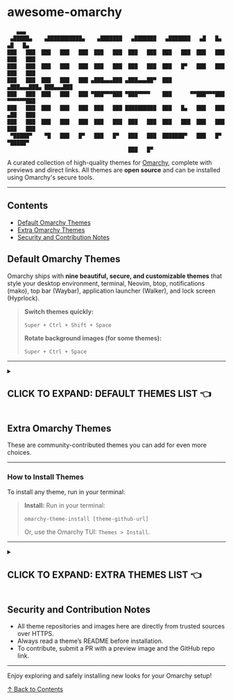 # awesome-omarchy

```
   ▄▄▄
 ▄█████▄    ▄███████████▄    ▄███████   ▄███████   ▄███████   ▄█   █▄    ▄█   █▄
███   ███  ███   ███   ███  ███   ███  ███   ███  ███   ███  ███   ███  ███   ███
███   ███  ███   ███   ███  ███   ███  ███   ███  ███   █▀   ███   ███  ███   ███
███   ███  ███   ███   ███ ▄███▄▄▄███ ▄███▄▄▄██▀  ███       ▄███▄▄▄███▄ ███▄▄▄███
███   ███  ███   ███   ███ ▀███▀▀▀███ ▀███▀▀▀▀    ███      ▀▀███▀▀▀███  ▀▀▀▀▀▀███
███   ███  ███   ███   ███  ███   ███ ██████████  ███   █▄   ███   ███  ▄██   ███
███   ███  ███   ███   ███  ███   ███  ███   ███  ███   ███  ███   ███  ███   ███
 ▀█████▀    ▀█   ███   █▀   ███   █▀   ███   ███  ███████▀   ███   █▀    ▀█████▀
                                       ███   █▀
```
A curated collection of high-quality themes for [Omarchy](https://github.com/basecamp/omarchy), complete with previews and direct links. All themes are **open source** and can be installed using Omarchy's secure tools.

---

## Contents
- [Default Omarchy Themes](#default-omarchy-themes)
- [Extra Omarchy Themes](#extra-omarchy-themes)
- [Security and Contribution Notes](#security-and-contribution-notes)

## Default Omarchy Themes

Omarchy ships with **nine beautiful, secure, and customizable themes** that style your desktop environment, terminal, Neovim, btop, notifications (mako), top bar (Waybar), application launcher (Walker), and lock screen (Hyprlock).

> **Switch themes quickly:**
> ```
> Super + Ctrl + Shift + Space
> ```
> **Rotate background images (for some themes):**
> ```
> Super + Ctrl + Space
> ```

---

<details>
<summary><h2>CLICK TO EXPAND: DEFAULT THEMES LIST 👈</h2></summary>

### Tokyo Night

![Tokyo Night Preview](https://learn.omacom.io/u/tokyo-night-yN9jzd.png)
Activate:
```
omarchy-theme-apply tokyo-night
```
---

### Catppuccin

![Catppuccin Preview](https://learn.omacom.io/u/catppuccin-DEGjke.png)
Activate:
```
omarchy-theme-apply catppuccin
```
---

### Everforest

![Everforest Preview](https://learn.omacom.io/u/everforest-VTw7rC.png)
Activate:
```
omarchy-theme-apply everforest
```
---

### Gruvbox

![Gruvbox Preview](https://learn.omacom.io/u/gruvbox-zTUJ1I.png)
Activate:
```
omarchy-theme-apply gruvbox
```
---

### Osaka Jade

![Osaka Jade Preview](https://learn.omacom.io/u/osaka-jade-15wLcY.jpg)
Activate:
```
omarchy-theme-apply osaka-jade
```
---

### Kanagawa

![Kanagawa Preview](https://learn.omacom.io/u/kanagawa-qNhehU.png)
Activate:
```
omarchy-theme-apply kanagawa
```
---

### Nord

![Nord Preview](https://learn.omacom.io/u/nord-Rd2Y6y.png)
Activate:
```
omarchy-theme-apply nord
```
---

### Matte Black

![Matte Black Preview](https://learn.omacom.io/u/2025-07-15-193947_hyprshot-b4lj4R.png)
Activate:
```
omarchy-theme-apply matte-black
```
---

### Ristretto

![Ristretto Preview](https://learn.omacom.io/u/ristretto-theme-c99Sux.png)
Activate:
```
omarchy-theme-apply ristretto
```
---

### Rose Pine

![Rose Pine Preview](https://learn.omacom.io/u/omarchy-rose-pine-MUH6hH.png)
Activate:
```
omarchy-theme-apply rose-pine
```
---

### Catppuccin Latte

![Catppuccin Latte Preview](https://learn.omacom.io/u/catppuccin-latte-theme-1-jrWCjt.png)
Activate:
```
omarchy-theme-apply catppuccin-latte
```
---

</details>

## Extra Omarchy Themes

These are community-contributed themes you can add for even more choices.

---
### How to Install Themes

To install any theme, run in your terminal:

> **Install:**
> Run in your terminal:
> ```
> omarchy-theme-install [theme-github-url]
> ```
> Or, use the Omarchy TUI: `Themes > Install`.

---

<details>
<summary><h2>CLICK TO EXPAND: EXTRA THEMES LIST 👈</h2></summary>

### [Alabaster](https://github.com/grierson/omarchy-alabaster-theme)

[![Alabaster Preview](https://github.com/grierson/omarchy-alabaster-theme/raw/main/screenshot.png)](https://github.com/grierson/omarchy-alabaster-theme)
Install:
```
omarchy-theme-install https://github.com/grierson/omarchy-alabaster-theme
```
---

### [All Hollows Eve](https://github.com/guilhermetk/omarchy-all-hallows-eve-theme)

[![All Hollows Eve Preview](https://github.com/guilhermetk/omarchy-all-hallows-eve-theme/blob/master/assets/tools-1.webp)](https://github.com/guilhermetk/omarchy-all-hallows-eve-theme)
Install:
```
omarchy-theme-install https://github.com/guilhermetk/omarchy-all-hallows-eve-theme
```
---

### [Anonymous](https://github.com/j4v3l/omarchy-anonymous-theme)

[![Anonymous Preview](https://github.com/j4v3l/omarchy-anonymous-theme/raw/main/theme_anonymous.png)](https://github.com/j4v3l/omarchy-anonymous-theme)
Install:
```
omarchy-theme-install https://github.com/j4v3l/omarchy-anonymous-theme
```
---

### [Ash](https://github.com/bjarneo/omarchy-ash-theme)

[![Ash Preview](https://github.com/bjarneo/omarchy-ash-theme/raw/main/theme.png)](https://github.com/bjarneo/omarchy-ash-theme)
Install:
```
omarchy-theme-install https://github.com/bjarneo/omarchy-ash-theme
```
---

### [Aura](https://github.com/bjarneo/omarchy-aura-theme)

[![Aura Preview](https://github.com/bjarneo/omarchy-aura-theme/blob/main/theme.png)](https://github.com/bjarneo/omarchy-aura-theme)
Install:
```
omarchy-theme-install https://github.com/bjarneo/omarchy-aura-theme
```
---

### [Ayaka](https://github.com/abhijeet-swami/omarchy-ayaka-theme)

[![Ayaka Preview](https://github.com/abhijeet-swami/omarchy-ayaka-theme/raw/main/screenshots/1.png)](https://github.com/abhijeet-swami/omarchy-ayaka-theme)
Install:
```
omarchy-theme-install https://github.com/abhijeet-swami/omarchy-ayaka-theme
```

### [Ayu Dark](https://github.com/fdidron/omarchy-ayu-dark-theme)

[![Ayu Dark Preview](https://github.com/fdidron/omarchy-ayu-dark-theme/raw/main/theme.png)](https://github.com/fdidron/omarchy-ayu-dark-theme)
Install:
```
omarchy-theme-install https://github.com/fdidron/omarchy-ayu-dark-theme
```
---

### [Ayu Light](https://github.com/fdidron/omarchy-ayu-light-theme)

[![Ayu Light Preview](https://github.com/fdidron/omarchy-ayu-light-theme/raw/main/theme.png)](https://github.com/fdidron/omarchy-ayu-light-theme)
Install:
```
omarchy-theme-install https://github.com/fdidron/omarchy-ayu-light-theme
```
---

### [Ayu Mirage](https://github.com/fdidron/omarchy-ayu-mirage-theme)

[![Ayu Mirage Preview](https://github.com/fdidron/omarchy-ayu-mirage-theme/raw/main/theme.png)](https://github.com/fdidron/omarchy-ayu-mirage-theme)
Install:
```
omarchy-theme-install https://github.com/fdidron/omarchy-ayu-mirage-theme
```
---

### [Azure Glow](https://github.com/Hydradevx/omarchy-azure-glow-theme)

[![Azure Glow preview](https://github.com/Hydradevx/omarchy-azure-glow-theme/raw/main/preview.png)](https://github.com/Hydradevx/omarchy-azure-glow-theme)
Install:
```
omarchy-theme-install https://github.com/Hydradevx/omarchy-azure-glow-theme
```
---

### [Bauhaus](https://github.com/somerocketeer/omarchy-bauhaus-theme)

[![Bauhaus preview](https://cdn.discordapp.com/attachments/1399365674832232448/1417180573780279346/screenshot-2025-09-14_22-21-06.png?ex=68d0cc02&is=68cf7a82&hm=aa068b2fd4f4c7b1b5a9bcb2dfbdc016132aecad96fed682941308e3a55098b9&)](https://github.com/somerocketeer/omarchy-bauhaus-theme)
Install:
```
omarchy-theme-install https://github.com/somerocketeer/omarchy-bauhaus-theme
```
---

### [Blackgold](https://github.com/HANCORE-linux/omarchy-blackgold-theme)

[![Blackgold Preview](https://github.com/HANCORE-linux/omarchy-blackgold-theme/blob/main/backgrounds/BG2.jpg?raw=true)](https://github.com/HANCORE-linux/omarchy-blackgold-theme)
Install:
```
omarchy-theme-install https://github.com/HANCORE-linux/omarchy-blackgold-theme
```

### [Blackturq](https://github.com/HANCORE-linux/omarchy-blackturq-theme)

[![Blackturq Preview](https://cdn.discordapp.com/attachments/1399365674832232448/1417996718548582400/screenshot-2025-09-18_00-11-34.png?ex=68d0785a&is=68cf26da&hm=6df75afb5d152f4729113b107d2705d95265115d518fb16972c275d6d3d76954&)](https://github.com/HANCORE-linux/omarchy-blackturq-theme)
Install:
```
omarchy-theme-install https://github.com/HANCORE-linux/omarchy-blackturq-theme
```
---

### [Bluedotrb](https://github.com/dotsilva/omarchy-bluedotrb-theme)

[![Bluedotrb Preview](https://cdn.discordapp.com/attachments/1399365674832232448/1416898175654170715/preview.png?ex=68d06dc1&is=68cf1c41&hm=da55ab02863f24481f50e9756ddec4534a7996cf5d704e462462b6734df4334a&)](https://github.com/dotsilva/omarchy-bluedotrb-theme)
Install:
```
omarchy-theme-install https://github.com/dotsilva/omarchy-bluedotrb-theme
```

### [Blueridge Dark](https://github.com/hipsterusername/omarchy-blueridge-dark-theme)

[![Blueridge Dark Preview](https://github.com/user-attachments/assets/bb7ad98b-eef5-48ff-8029-e385ab67d8fa)](https://github.com/hipsterusername/omarchy-blueridge-dark-theme)
Install:
```
omarchy-theme-install https://github.com/hipsterusername/omarchy-blueridge-dark-theme
```
---

### [Cobalt2](https://github.com/hoblin/omarchy-cobalt2-theme)

[![Cobalt2 Preview](https://camo.githubusercontent.com/ac01ff424cf0e8a1c19c98a3d098e8e3b410c3e9af375eb1083fd774a652afc3/68747470733a2f2f686f626c2e696e2f6f6d61726368792d636f62616c74322d7468656d652d707265766965772e706e67)](https://github.com/hoblin/omarchy-cobalt2-theme)
Install:
```
omarchy-theme-install https://github.com/hoblin/omarchy-cobalt2-theme
```
---

### [Crimson Gold](https://github.com/knappkevin/omarchy-crimson-gold-theme)

[![Crimson Gold Preview](https://github.com/knappkevin/omarchy-crimson-gold-theme/raw/main/preview.png)](https://github.com/knappkevin/omarchy-crimson-gold-theme)
Install:
```
omarchy-theme-install https://github.com/knappkevin/omarchy-crimson-gold-theme
```
---

### [Dotrb](https://github.com/dotsilva/omarchy-dotrb-theme)

[![Dotrb Preview](https://cdn.discordapp.com/attachments/1399365674832232448/1416222265535627294/preview.png?ex=68d09b44&is=68cf49c4&hm=ad061e4496102439e59e080589848c75ba9b2538d9aa173fb8031cebb33d844c&)](https://github.com/dotsilva/omarchy-dotrb-theme)
Install:
```
omarchy-theme-install https://github.com/dotsilva/omarchy-dotrb-theme
```
---

### [Dracula](https://github.com/catlee/omarchy-dracula-theme)

[![Dracula Preview](https://github.com/catlee/omarchy-dracula-theme/raw/main/theme.png)](https://github.com/catlee/omarchy-dracula-theme)
Install:
```
omarchy-theme-install https://github.com/catlee/omarchy-dracula-theme
```
---

### [Everblush](https://github.com/Swarnim114/omarchy-everblush-theme)

[![Everblush Preview](https://cdn.discordapp.com/attachments/1399365674832232448/1403659005900881940/image.png?ex=68a23e11&is=68a0ec91&hm=e32b57c818559e7d29fc4e08d0f4fe48eea1195c0d94d7ad6d628793a845eb52&)](https://github.com/Swarnim114/omarchy-everblush-theme)
Install:
```
omarchy-theme-install https://github.com/dfrico/omarchy-solarized-light-theme
```
---

### [Ember N Ash](https://github.com/Hydradevx/omarchy-ember-n-ash-theme)

[![Ember N Ash preview](https://github.com/Hydradevx/omarchy-ember-n-ash-theme/raw/main/preview.png)](https://github.com/Hydradevx/omarchy-ember-n-ash-theme)
Install:
```
omarchy-theme-install https://github.com/Hydradevx/omarchy-ember-n-ash-theme
```
---

### [Felix](https://github.com/TyRichards/omarchy-felix-theme)

[![Felix Preview](https://github.com/TyRichards/omarchy-felix-theme/raw/main/theme.png)](https://github.com/TyRichards/omarchy-felix-theme)
Install:
```
omarchy-theme-install https://github.com/TyRichards/omarchy-felix-theme
```
---

### [Fiery Ocean](https://github.com/bjarneo/omarchy-fiery-ocean-theme)

[![Fiery Ocean Preview](https://github.com/bjarneo/omarchy-fiery-ocean-theme/raw/main/theme.png)](https://github.com/bjarneo/omarchy-fiery-ocean-theme)
Install:
```
omarchy-theme-install https://github.com/bjarneo/omarchy-fiery-ocean-theme
```
---

### [Fireside](https://github.com/bjarneo/omarchy-fireside-theme)

[![Fireside Preview](https://github.com/bjarneo/omarchy-fireside-theme/raw/main/theme.png)](https://github.com/bjarneo/omarchy-fireside-theme)
Install:
```
omarchy-theme-install https://github.com/bjarneo/omarchy-fireside-theme
```
---

### [Flexoki Dark](https://github.com/euandeas/omarchy-flexoki-dark-theme)

[![Flexoki Dark Preview](https://camo.githubusercontent.com/5db29929ba4ba3c670dc641baff914e4b3ad1a00dd04a8337f29cf4bc0eb0b6b/68747470733a2f2f692e696d6775722e636f6d2f773463463262352e706e67)](https://github.com/euandeas/omarchy-flexoki-dark-theme)
Install:
```
omarchy-theme-install https://github.com/euandeas/omarchy-flexoki-dark-theme
```
---

### [Flexoki Light](https://github.com/euandeas/omarchy-flexoki-light-theme)

[![Flexoki Light Preview](https://camo.githubusercontent.com/d457c1c1e12c3271d522e963cab79c509ae5cff4bb90aa8988d3ab85217e9f5f/68747470733a2f2f692e696d6775722e636f6d2f6d626f30476f532e706e67)](https://github.com/euandeas/omarchy-flexoki-light-theme)
Install:
```
omarchy-theme-install https://github.com/euandeas/omarchy-flexoki-light-theme
```
---

### [Forest Green](https://github.com/abhijeet-swami/omarchy-forest-green-theme)

[![Forest Green Preview](https://github.com/abhijeet-swami/omarchy-forest-green/raw/main/screenshot/1.png)](https://github.com/abhijeet-swami/omarchy-forest-green-theme)
Install:
```
omarchy-theme-install https://github.com/abhijeet-swami/omarchy-forest-green-theme
```
---

### [Frost](https://github.com/bjarneo/omarchy-frost-theme)

[![Frost Preview](https://github.com/bjarneo/omarchy-frost-theme/raw/main/theme.png)](https://github.com/bjarneo/omarchy-frost-theme)
Install:
```
omarchy-theme-install https://github.com/bjarneo/omarchy-frost-theme
```
---

### [Futurism](https://github.com/bjarneo/omarchy-futurism-theme)

[![Futurism Preview](https://github.com/bjarneo/omarchy-futurism-theme/blob/main/theme.png)](https://github.com/bjarneo/omarchy-futurism-theme)
Install:
```
omarchy-theme-install https://github.com/bjarneo/omarchy-futurism-theme
```
---

### [Gold Rush](https://github.com/tahayvr/omarchy-gold-rush-theme)

[![Gold Rush Preview](https://github.com/tahayvr/omarchy-gold-rush-theme/raw/main/preview.png)](https://github.com/tahayvr/omarchy-gold-rush-theme)
Install:
```
omarchy-theme-install https://github.com/tahayvr/omarchy-gold-rush-theme
```
---

### [Green Garden](https://github.com/kalk-ak/omarchy-green-garden-theme)

[![Green Garden Preview](https://raw.githubusercontent.com/kalk-ak/Stash/master/Omarchy-Green-Garden-Images/omarchy-lush-green.png)](https://github.com/kalk-ak/omarchy-green-garden-theme)
Install:
```
omarchy-theme-install https://github.com/kalk-ak/omarchy-green-garden-theme
```
---

### [Hakker Green](https://github.com/joaquinmeza/omarchy-hakker-green-theme)

[![Hakker Green Preview](https://github.com/joaquinmeza/omarchy-hakker-green-theme/raw/master/screenshot-2025-08-18_12-07-35.png)](https://github.com/joaquinmeza/omarchy-hakker-green-theme)
Install:
```
omarchy-theme-install https://github.com/joaquinmeza/omarchy-hakker-green-theme
```
---

### [Hollow Knight](https://github.com/bjarneo/omarchy-hollow-knight-theme)

[![Hollow Knight](https://github.com/bjarneo/omarchy-hollow-knight-theme/raw/main/theme.png)](https://github.com/bjarneo/omarchy-hollow-knight-theme)
Install:
```
omarchy-theme-install https://github.com/bjarneo/omarchy-hollow-knight-theme
```
---

### [Kimiko](https://github.com/krymzonn/omarchy-kimiko-theme)

[![Kimiko Preview](https://github.com/krymzonn/omarchy-kimiko-theme/raw/master/extra-assets/omarchy-kimiko-2025-08-04brecomp8.jpg)](https://github.com/krymzonn/omarchy-kimiko-theme)
Install:
```
omarchy-theme-install https://github.com/krymzonn/omarchy-kimiko-theme
```
---

### [Komorebi](https://github.com/ryuhzk/komorebi)

[![Komorebi Preview](https://private-user-images.githubusercontent.com/213640356/490439140-2011aea3-6dd3-40c7-bb14-c7bc52444c6b.png?jwt=eyJ0eXAiOiJKV1QiLCJhbGciOiJIUzI1NiJ9.eyJpc3MiOiJnaXRodWIuY29tIiwiYXVkIjoicmF3LmdpdGh1YnVzZXJjb250ZW50LmNvbSIsImtleSI6ImtleTUiLCJleHAiOjE3NTg0Mzk4NzMsIm5iZiI6MTc1ODQzOTU3MywicGF0aCI6Ii8yMTM2NDAzNTYvNDkwNDM5MTQwLTIwMTFhZWEzLTZkZDMtNDBjNy1iYjE0LWM3YmM1MjQ0NGM2Yi5wbmc_WC1BbXotQWxnb3JpdGhtPUFXUzQtSE1BQy1TSEEyNTYmWC1BbXotQ3JlZGVudGlhbD1BS0lBVkNPRFlMU0E1M1BRSzRaQSUyRjIwMjUwOTIxJTJGdXMtZWFzdC0xJTJGczMlMkZhd3M0X3JlcXVlc3QmWC1BbXotRGF0ZT0yMDI1MDkyMVQwNzI2MTNaJlgtQW16LUV4cGlyZXM9MzAwJlgtQW16LVNpZ25hdHVyZT02MTVlZmJjMWU4YWJiYTUzNDFlZjJjOTRmMzUxMjNmMTg5ZjgxODdmMzI4MjIwOGUxNWM3YzJiZjExNjAzYzU2JlgtQW16LVNpZ25lZEhlYWRlcnM9aG9zdCJ9.Cp8CWg3RGzFqUCxKaq9rR7VJKqW8_xnu0MqTRYpRsAQ)](https://github.com/ryuhzk/komorebi)
Install:
```
omarchy-theme-install https://github.com/ryuhzk/komorebi
```

### [Mars](https://github.com/steve-lohmeyer/omarchy-mars-theme)

[![Mars Preview](https://github.com/steve-lohmeyer/omarchy-mars-theme/raw/master/theme.png)](https://github.com/steve-lohmeyer/omarchy-mars-theme)
Install:
```
omarchy-theme-install https://github.com/steve-lohmeyer/omarchy-mars-theme
```
---

### [Midnight](https://github.com/JaxonWright/omarchy-midnight-theme)

[![Midnight Preview](https://manuals.omamix.org/u/midnight-theme-I5HKym.png)](https://github.com/JaxonWright/omarchy-midnight-theme)
Install:
```
omarchy-theme-install https://github.com/JaxonWright/omarchy-midnight-theme
```
---

### [Milkmatcha Light](https://github.com/hipsterusername/omarchy-milkmatcha-light-theme)

[![Milkmatcha Light Preview](https://github.com/user-attachments/assets/24d27cf5-ccf1-4d50-a615-c8e92f313645)](https://github.com/hipsterusername/omarchy-milkmatcha-light-theme)
Install:
```
omarchy-theme-install https://github.com/hipsterusername/omarchy-milkmatcha-light-theme
```
---

### [Monochrome](https://github.com/Swarnim114/omarchy-monochrome-theme)

[![Monochrome Preview](https://manuals.omamix.org/u/monochrome-theme-GwATD6.png)](https://github.com/Swarnim114/omarchy-monochrome-theme)
Install:
```
omarchy-theme-install https://github.com/Swarnim114/omarchy-monochrome-theme
```
---

### [Monokai Dark](https://github.com/ericrswanny/omarchy-monokai-dark-theme)

[![Monokai Dark Preview](https://cdn.discordapp.com/attachments/1399365674832232448/1406641542629822636/screenshot-2025-08-17_09-02-06.png?ex=68a3dd45&is=68a28bc5&hm=bdbdad05963c6f7612824417d56c2ac1adb7d62366b3d2522b3df9c02d7d5d32&)](https://github.com/ericrswanny/omarchy-monokai-dark-theme)
Install:
```
omarchy-theme-install https://github.com/ericrswanny/omarchy-monokai-dark-theme
```
---

### [Nagai Poolside](https://github.com/somerocketeer/omarchy-nagai-poolside-theme)

[![Nagai Poolside Preview](https://cdn.discordapp.com/attachments/1399365674832232448/1419155521537314946/491990098-89ab8b19-c1c0-4e77-8622-b60f8907d79b.png?ex=68d0bb12&is=68cf6992&hm=f06acec654feb0c0499b879619b0bba5fadd96bb0ce5d364b545bcc0cf7b33a0&)](https://github.com/somerocketeer/omarchy-nagai-poolside-theme)
Install:
```
omarchy-theme-install https://github.com/somerocketeer/omarchy-nagai-poolside-theme
```
---

### [Nagai Twilight](https://github.com/somerocketeer/omarchy-nagai-twilight-theme)

[![Nagai Twilight Preview](https://cdn.discordapp.com/attachments/1399365674832232448/1419171167696191619/screenshot-2025-09-20_22-55-45.png?ex=68d0c9a5&is=68cf7825&hm=eeae9fb9535baa8d98b36366fed030bacea96d81e521c1cfb88d5a82d302a6f1&)](https://github.com/somerocketeer/omarchy-nagai-twilight-theme)
Install:
```
omarchy-theme-install https://github.com/somerocketeer/omarchy-nagai-twilight-theme
```

### [NES](https://github.com/bjarneo/omarchy-nes-theme)

[![NES Preview](https://github.com/bjarneo/omarchy-nes-theme/raw/main/theme.png)](https://github.com/bjarneo/omarchy-nes-theme)
Install:
```
omarchy-theme-install https://github.com/bjarneo/omarchy-nes-theme
```
---

### [One Dark Pro](https://github.com/sc0ttman/omarchy-one-dark-pro)

[![One Dark Pro Preview](https://github.com/sc0ttman/omarchy-one-dark-pro/raw/main/assets/screen1.png)](https://github.com/sc0ttman/omarchy-one-dark-pro)
Install:
```
omarchy-theme-install https://github.com/sc0ttman/omarchy-one-dark-pro
```
---

### [Pina](https://github.com/bjarneo/omarchy-pina-theme)

[![Pina Preview](https://github.com/bjarneo/omarchy-pina-theme/raw/main/theme.png)](https://github.com/bjarneo/omarchy-pina-theme)
Install:
```
omarchy-theme-install https://github.com/bjarneo/omarchy-pina-theme
```

### [Pretty Cvnt](https://github.com/WalkerMillgress/omarchy-pretty-cvnt-theme)

[![Pretty Cvnt Preview](https://camo.githubusercontent.com/15c00f460a9b4c70fb807286fb29ec1f1aee9626b5799ffa440acc27c1453959/68747470733a2f2f70787363646e2e636f6d2f7075626c69632f6d2f5f76322f3835393630313435323133323134313732322f3333636339623934392d3333393739312f63634a5a584c4b44714541612f4a4a5a746b70334a776c545335376e456a6a43734e48463157556a6e547257356c4e3871685643332e706e67)](https://github.com/WalkerMillgress/omarchy-pretty-cvnt-theme)
Install:
```
omarchy-theme-install https://github.com/WalkerMillgress/omarchy-pretty-cvnt-theme
```
---

### [RetroPC](https://github.com/rondilley/omarchy-retropc-theme)

[![RetroPC Preview](https://manuals.omamix.org/u/retropc-theme-a24vKN.png)](https://github.com/rondilley/omarchy-retropc-theme)
Install:
```
omarchy-theme-install https://github.com/rondilley/omarchy-retropc-theme
```
---

### [Rose Pine Dark](https://github.com/guilhermetk/omarchy-rose-pine-dark)

[![Rose Pine Dark Preview](https://manuals.omamix.org/u/rose-pine-dark-pIMUcV.webp)](https://manuals.omamix.org/u/rose-pine-dark-pIMUcV.webp)
Install:
```
omarchy-theme-install https://github.com/guilhermetk/omarchy-rose-pine-dark
```
---

### [Sakura](https://github.com/bjarneo/omarchy-sakura-theme)

[![Sakura Preview](https://github.com/bjarneo/omarchy-sakura-theme/raw/main/theme.png)](https://github.com/bjarneo/omarchy-sakura-theme)
Install:
```
omarchy-theme-install https://github.com/bjarneo/omarchy-sakura-theme
```

### [Serenity](https://github.com/bjarneo/omarchy-serenity-theme)

[![Serenity Preview](https://github.com/bjarneo/omarchy-serenity-theme/raw/main/theme.png)](https://github.com/bjarneo/omarchy-serenity-theme)
Install:
```
omarchy-theme-install https://github.com/bjarneo/omarchy-serenity-theme
```
---

### [Snow](https://github.com/bjarneo/omarchy-snow-theme)

[![Snow Preview](https://manuals.omamix.org/u/snow-theme-MDtvlu.png)](https://github.com/bjarneo/omarchy-snow-theme)
Install:
```
omarchy-theme-install https://github.com/bjarneo/omarchy-snow-theme
```
---

### [Solarized](https://github.com/Gazler/omarchy-solarized-theme)

[![Solarized Preview](https://manuals.omamix.org/u/solarized-theme-9OhQ7Y.png)](https://github.com/Gazler/omarchy-solarized-theme)
Install:
```
omarchy-theme-install https://github.com/Gazler/omarchy-solarized-theme
```
---

### [Solarized Light](https://github.com/dfrico/omarchy-solarized-light-theme)

[![Solarized Light Preview](https://manuals.omamix.org/u/solarized-light2-OTGWbc.png)](https://github.com/dfrico/omarchy-solarized-light-theme)
Install:
```
omarchy-theme-install https://github.com/dfrico/omarchy-solarized-light-theme
```
---

### [Solarized Osaka](https://github.com/motorsss/omarchy-solarizedosaka-theme)

[![Solarized Osaka Preview](https://raw.githubusercontent.com/motorsss/omarchy-solarizedosaka-theme/main/images/preview.png)](https://github.com/motorsss/omarchy-solarizedosaka-theme)
Install:
```
omarchy-theme-install https://github.com/motorsss/omarchy-solarizedosaka-theme
```
---

### [Space Monkey](https://github.com/TyRichards/omarchy-space-monkey-theme)

[![Space Monkey Preview](https://github.com/TyRichards/omarchy-space-monkey-theme/blob/main/theme.png)](https://github.com/TyRichards/omarchy-space-monkey-theme)
Install:
```
omarchy-theme-install https://github.com/TyRichards/omarchy-space-monkey-theme
```
---

### [Synthwave '84](https://github.com/omacom-io/omarchy-synthwave84-theme/)

[![Synthwave '84 Preview](https://manuals.omamix.org/u/synthwave-theme-7yHWFA.png)](https://github.com/omacom-io/omarchy-synthwave84-theme/)
Install:
```
omarchy-theme-install https://github.com/omacom-io/omarchy-synthwave84-theme
```
---

### [Tekk-o-ween](https://github.com/joaquinmeza/omarchy-tekk-o-ween-theme)

[![Tekk-o-ween Preview](https://github.com/joaquinmeza/omarchy-tekk-o-ween-theme/raw/main/screenshots/image2.jpg)](https://github.com/joaquinmeza/omarchy-tekk-o-ween-theme)
Install:
```
omarchy-theme-install https://github.com/joaquinmeza/omarchy-tekk-o-ween-theme
```
---

### [Vague](https://github.com/Rnedlose/omarchy-vague-theme)

[![Vague Preview](https://cdn.discordapp.com/attachments/1399365674832232448/1409349303641571449/screenshot-2025-08-24_20-02-27.png?ex=68ad0e52&is=68abbcd2&hm=84ab8da3b7c4ebbaf224cefa31bcd3eb88b1ad15b7331f1961f6f7e1ac881878&)](https://github.com/Rnedlose/omarchy-vague-theme)
Install:
```
omarchy-theme-install https://github.com/Rnedlose/omarchy-vague-theme
```
---

### [Velocity](https://github.com/perfektnacht/omarchy-velocity-theme)

[![Velocity Preview](https://raw.githubusercontent.com/perfektnacht/omarchy-velocity-theme/main/assets/velocity-desktop.png)](https://github.com/perfektnacht/omarchy-velocity-theme)
Install:
```
omarchy-theme-install https://github.com/perfektnacht/omarchy-velocity-theme
```
---

### [Vercel](https://github.com/somerocketeer/omarchy-vercel-theme)

[![Vercel Preview](https://cdn.discordapp.com/attachments/1399365674832232448/1416955140635627520/screenshot-2025-09-14_20-10-18.png?ex=68d0a2cf&is=68cf514f&hm=1df1d1e3af675eedd139effd242707ff463cbe0a84ac3af9a9181924c5e7d030&)](https://github.com/somerocketeer/omarchy-vercel-theme)
Install:
```
omarchy-theme-install https://github.com/somerocketeer/omarchy-vercel-theme
```
---

### [VHS80](https://github.com/tahayvr/omarchy-vhs80-theme)

[![VHS80 Preview](https://github.com/tahayvr/omarchy-vhs80-theme/raw/main/vhs80.png)](https://github.com/tahayvr/omarchy-vhs80-theme)
Install:
```
omarchy-theme-install https://github.com/tahayvr/omarchy-vhs80-theme
```
---

### [Vice City](https://github.com/lavarinimoreira/omarchy-vice-city-theme)

[![Vice City Preview](https://github.com/lavarinimoreira/omarchy-vice-city-theme/raw/main/preview/preview-0.png)](https://github.com/lavarinimoreira/omarchy-vice-city-theme)
Install:
```
omarchy-theme-install https://github.com/lavarinimoreira/omarchy-vice-city-theme
```
---

### [Void](https://github.com/vyrx-dev/omarchy-void-theme)

[![Void Preview](https://github.com/vyrx-dev/omarchy-void-theme/raw/master/assets/setup-1.png)](https://github.com/vyrx-dev/omarchy-void-theme)
Install:
```
omarchy-theme-install https://github.com/vyrx-dev/omarchy-void-theme
```
---

### [Wasteland](https://github.com/perfektnacht/omarchy-wasteland-theme)

[![Wasteland Preview](https://raw.githubusercontent.com/perfektnacht/omarchy-wasteland-theme/main/assets/Desktop.png)](https://github.com/perfektnacht/omarchy-wasteland-theme)
Install:
```
omarchy-theme-install https://github.com/perfektnacht/omarchy-wasteland-theme
```
---

### [Waveform Dark](https://github.com/hipsterusername/omarchy-waveform-dark-theme)

[![Waveform Dark Preview](https://github.com/user-attachments/assets/f6dcde9f-28c0-41e6-a5b1-8a38a382d463)](https://github.com/hipsterusername/omarchy-waveform-dark-theme)
Install:
```
omarchy-theme-install https://github.com/hipsterusername/omarchy-waveform-dark-theme
```
---

</details>


## Security and Contribution Notes

- All theme repositories and images here are directly from trusted sources over HTTPS.
- Always read a theme’s README before installation.
- To contribute, submit a PR with a preview image and the GitHub repo link.

---

Enjoy exploring and safely installing new looks for your Omarchy setup!

[↑ Back to Contents](#contents)

